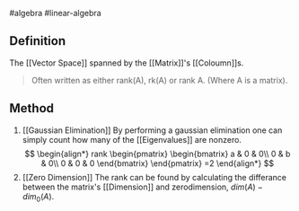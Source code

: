 #algebra 
#linear-algebra 
## Definition
The [[Vector Space]] spanned by the [[Matrix]]'s [[Coloumn]]s.
> Often written as either rank(A), rk(A) or rank A. (Where A is a matrix).
## Method 
1. [[Gaussian Elimination]]
By performing a gaussian elimination one can simply count how many of the [[Eigenvalues]] are nonzero.
$$
\begin{align*}
rank
\begin{pmatrix}
\begin{bmatrix}
a & 0 & 0\\
0 & b & 0\\
0 & 0 & 0
\end{bmatrix}
\end{pmatrix}
=2
\end{align*}
$$
2. [[Zero Dimension]]
The rank can be found by calculating the differance between the matrix's [[Dimension]] and zerodimension, $dim(A) - dim_0(A)$.